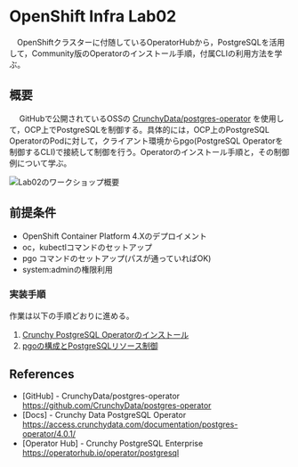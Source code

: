 

# OpenShift Infra Lab02
　OpenShiftクラスターに付随しているOperatorHubから，PostgreSQLを活用して，Community版のOperatorのインストール手順，付属CLIの利用方法を学ぶ。

## 概要
　
GitHubで公開されているOSSの [CrunchyData/postgres-operator](https://github.com/CrunchyData/postgres-operator) を使用して，OCP上でPostgreSQLを制御する。具体的には，OCP上のPostgreSQL OperatorのPodに対して，クライアント環境からpgo(PostgreSQL Operatorを制御するCLI)で接続して制御を行う。Operatorのインストール手順と，その制御例について学ぶ。

![Lab02のワークショップ概要](画像のURL "ワークショップ概要")

## 前提条件
- OpenShift Container Platform 4.Xのデプロイメント
- oc，kubectlコマンドのセットアップ  
- pgo コマンドのセットアップ(パスが通っていればOK)
- system:adminの権限利用

### 実装手順
作業は以下の手順どおりに進める。

1. [Crunchy PostgreSQL Operatorのインストール](1_installtion-postgres-operator-pgo.md)  
2. [pgoの構成とPostgreSQLリソース制御](2_usage-pgo.md)  

## References

* [GitHub] - CrunchyData/postgres-operator  
https://github.com/CrunchyData/postgres-operator
* [Docs] - Crunchy Data PostgreSQL Operator
https://access.crunchydata.com/documentation/postgres-operator/4.0.1/
* [Operator Hub] - Crunchy PostgreSQL Enterprise  
https://operatorhub.io/operator/postgresql
